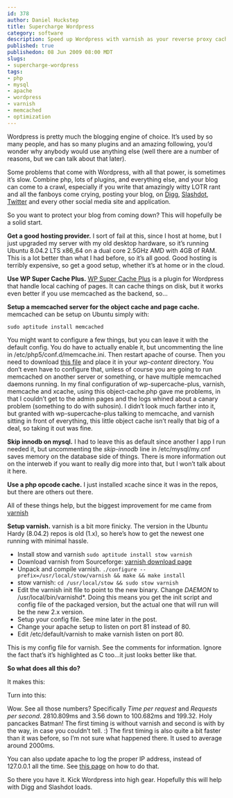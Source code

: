 ```yaml
--- 
id: 378
author: Daniel Huckstep
title: Supercharge Wordpress
category: software
description: Speed up Wordpress with varnish as your reverse proxy cache.
published: true
publishedon: 08 Jun 2009 08:00 MDT
slugs: 
- supercharge-wordpress
tags: 
- php
- mysql
- apache
- wordpress
- varnish
- memcached
- optimization
---
```

Wordpress is pretty much the blogging engine of choice. It’s used by so
many people, and has so many plugins and an amazing following, you’d
wonder why anybody would use anything else (well there are a number of
reasons, but we can talk about that later).

Some problems that come with Wordpress, with all that power, is
sometimes it’s slow. Combine php, lots of plugins, and everything else,
and your blog can come to a crawl, especially if you write that
amazingly witty LOTR rant and all the fanboys come crying, posting your
blog, on [Digg](http://digg.com), [Slashdot](http://slashdot.org),
[Twitter](http://twitter.com) and every other social media site and
application.

So you want to protect your blog from coming down? This will hopefully
be a solid start.

**Get a good hosting provider.** I sort of fail at this, since I host at
home, but I just upgraded my server with my old desktop hardware, so
it’s running Ubuntu 8.04.2 LTS x86_64 on a dual core 2.5GHz AMD with
4GB of RAM. This is a lot better than what I had before, so it’s all
good. Good hosting is terribly expensive, so get a good setup, whether
it’s at home or in the cloud.

**Use WP Super Cache Plus.** [WP Super Cache
Plus](http://murmatrons.armadillo.homeip.net/features/experimental-eaccelerator-wp-super-cache/2) is a plugin for Wordpress that handle local caching of pages. It can cache things on disk, but it works even better if you use memcached as the backend, so…

**Setup a memcached server for the object cache and page cache.**
memcached can be setup on Ubuntu simply with:

    sudo aptitude install memcached

You might want to configure a few things, but you can leave it with the
default config. You do have to actually enable it, but uncommenting the
line in /etc/php5/conf.d/memcache.ini. Then restart apache of course.
Then you need to download [this
file](http://svn.wp-plugins.org/memcached/trunk/object-cache.php) and
place it in your *wp-content* directory. You don’t even have to
configure that, unless of course you are going to run memcached on
another server or something, or have multiple memcached daemons running.
In my final configuration of wp-supercache-plus, varnish, memcache and
xcache, using this object-cache.php gave me problems, in that I couldn’t
get to the admin pages and the logs whined about a canary problem
(something to do with suhosin). I didn’t look much farther into it, but
granted with wp-supercache-plus talking to memcache, and varnish sitting
in front of everything, this little object cache isn’t really that big
of a deal, so taking it out was fine.

**Skip innodb on mysql.** I had to leave this as default since another I
app I run needed it, but uncommenting the *skip-innodb* line in
/etc/mysql/my.cnf saves memory on the database side of things. There is
more information out on the interweb if you want to really dig more into
that, but I won’t talk about it here.

**Use a php opcode cache.** I just installed xcache since it was in the
repos, but there are others out there.

All of these things help, but the biggest improvement for me came from
[varnish](http://varnish.projects.linpro.no/)

**Setup varnish.** varnish is a bit more finicky. The version in the
Ubuntu Hardy (8.04.2) repos is old (1.x), so here’s how to get the
newest one running with minimal hassle.

* Install stow and varnish `sudo aptitude install stow varnish`
* Download varnish from Sourceforge: [varnish download page](http://sourceforge.net/project/showfiles.php?group_id=155816)
* Unpack and compile varnish. `./configure --prefix=/usr/local/stow/varnish && make && make install`
* stow varnish: `cd /usr/local/stow && sudo stow varnish`
* Edit the varnish init file to point to the new binary. Change *DAEMON* to /usr/local/bin/varnishd*. Doing this means you get the init script and config file of the packaged version, but the actual one that will run will be the new 2.x version.
* Setup your config file. See mine later in the post.</li>
* Change your apache setup to listen on port 81 instead of 80.
* Edit /etc/default/varnish to make varnish listen on port 80.

This is my config file for varnish. See the comments for information.
Ignore the fact that’s it’s highlighted as C too…it just looks better
like that.

<script type="text/javascript" src="http://gist.github.com/177750.js?file=varnish.c"></script>

**So what does all this do?**

It makes this:

<script type="text/javascript" src="http://gist.github.com/177750.js?file=pre-varnish.txt"></script>

Turn into this:

<script type="text/javascript" src="http://gist.github.com/177750.js?file=post-varnish.txt"></script>

Wow. See all those numbers? Specifically *Time per request* and
*Requests per second*. 2810.809ms and 3.56 down to 100.682ms and 199.32.
Holy pancackes Batman! The first timing is without varnish and second is
with by the way, in case you couldn’t tell. :) The first timing is also
quite a bit faster than it was before, so I’m not sure what happened
there. It used to average around 2000ms.

You can also update apache to log the proper IP address, instead of
127.0.0.1 all the time. See [this page](http://cd34.com/blog/infrastructure/varnish-and-apache2/) on how to do that.

So there you have it. Kick Wordpress into high gear. Hopefully this will
help with Digg and Slashdot loads.